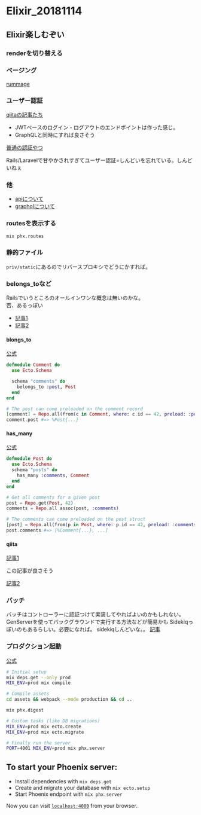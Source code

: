 # Elixir_20181114

## Elixir楽しむぞい

### renderを切り替える



### ページング

[rummage](https://medium.com/@aditya7iyengar/searching-sorting-and-pagination-in-elixir-phoenix-with-rummage-part-1-933106ec50ca) 

### ユーザー認証

[qiitaの記事たち](https://www.one-tab.com/page/pTy8f1UfQS2k2eHBHGiSWg)

* JWTベースのログイン・ログアウトのエンドポイントは作った感じ。
* GraphQLと同時にすれば良さそう

[普通の認証やつ](https://qiita.com/sand/items/8e541f8a950ae6c63931)

Rails/Laravelで甘やかされすぎてユーザー認証=しんどいを忘れている。しんどいねぇ

### 他

* [apiについて](https://qiita.com/piacere_ex/items/50d847170291c41fef64)
* [graphqlについて](https://qiita.com/piacere_ex/items/b4f57b55663403f9ec8e)

### routesを表示する

```bash
mix phx.routes
```

### 静的ファイル

`priv/static`にあるのでリバースプロキシでどうにかすれば。

### belongs_toなど

Railsでいうところのオールインワンな概念は無いのかな。  
否、あるっぽい
* [記事1](https://kazucocoa.wordpress.com/2015/07/24/elixirphoenixhas_one%E3%82%84belongs_to%E3%81%AE%E9%96%A2%E4%BF%82%E3%81%AB%E3%81%82%E3%82%8B%E3%83%A2%E3%83%87%E3%83%AB%E3%82%92%E3%80%81%E4%BB%96%E6%96%B9%E3%81%AE%E3%83%A2%E3%83%87%E3%83%AB/)
* [記事2](https://stackoverflow.com/questions/34184571/how-to-get-the-belongs-to-association-with-ecto-in-elixir)

#### blongs_to

[公式](https://hexdocs.pm/ecto/Ecto.Schema.html#belongs_to/3)

```elixir
defmodule Comment do
  use Ecto.Schema

  schema "comments" do
    belongs_to :post, Post
  end
end

# The post can come preloaded on the comment record
[comment] = Repo.all(from(c in Comment, where: c.id == 42, preload: :post))
comment.post #=> %Post{...}
```

#### has_many

[公式](https://hexdocs.pm/ecto/Ecto.Schema.html#has_many/3)

```elixir
defmodule Post do
  use Ecto.Schema
  schema "posts" do
    has_many :comments, Comment
  end
end

# Get all comments for a given post
post = Repo.get(Post, 42)
comments = Repo.all assoc(post, :comments)

# The comments can come preloaded on the post struct
[post] = Repo.all(from(p in Post, where: p.id == 42, preload: :comments))
post.comments #=> [%Comment{...}, ...]
```

#### qiita

[記事1](https://qiita.com/yoavlt/items/ffbda1f0397839c5db99)

この記事が良さそう  
  
[記事2](https://qiita.com/techno-tanoC/items/c703a5a90e4133fbea82)

### バッチ

バッチはコントローラーに認証つけて実装してやればよいのかもしれない。
GenServerを使ってバックグラウンドで実行する方法などが簡易かも
Sidekiqっぽいのもあるらしい。必要になれば。
sidekiqしんどいな。。
[記事](https://medium.com/@cschneid/background-jobs-in-elixir-phoenix-60dddf4ce207)


### プロダクション起動

[公式](https://hexdocs.pm/phoenix/deployment.html)

```bash
# Initial setup
mix deps.get --only prod
MIX_ENV=prod mix compile

# Compile assets
cd assets && webpack --mode production && cd ..

mix phx.digest

# Custom tasks (like DB migrations)
MIX_ENV=prod mix ecto.create
MIX_ENV=prod mix ecto.migrate

# Finally run the server
PORT=4001 MIX_ENV=prod mix phx.server
```


## To start your Phoenix server:

  * Install dependencies with `mix deps.get`
  * Create and migrate your database with `mix ecto.setup`
  * Start Phoenix endpoint with `mix phx.server`

Now you can visit [`localhost:4000`](http://localhost:4000) from your browser.

